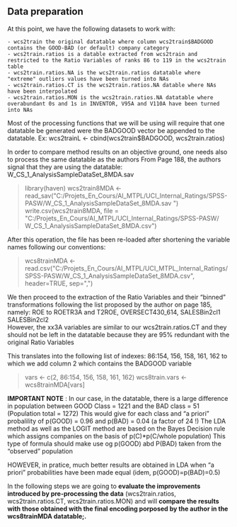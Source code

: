 ## Data preparation

At this point, we have the following datasets to work with:

	- wcs2train the original datatable where column wcs2train$BADGOOD contains the GOOD-BAD (or default) company category
	- wcs2train.ratios is a datable extracted from wcs2train and restricted to the Ratio Variables of ranks 86 to 119 in the wcs2train table
	- wcs2train.ratios.NA is the wcs2train.ratios datatable where "extreme" outliers values have been turned into NAs
	- wcs2train.ratios.CT is the wcs2train.ratios.NA datable where NAs have been interpolated
	- wcs2train.ratios.MON is the wcs2train.ratios.NA datatable where overabundant 0s and 1s in INVENTOR, V95A and V110A have been turned into NAs

 Most of the processing functions that we will be using will require that one datatable be generated were the BADGOOD vector be appended to the datatable.
Ex: wcs2trainL <- cbind(wcs2train$BADGOOD, wcs2train.ratios)

In order to compare method results on an objective ground, one needs also to process the same datatable as the authors
From Page 188, the authors signal that they are using the datatable: W_CS_1_AnalysisSampleDataSet_8MDA.sav

> library(haven)
> wcs2train8MDA <- read_sav("C:/Projets_En_Cours/AI_MTPL/UCI_Internal_Ratings/SPSS-PASW/W_CS_1_AnalysisSampleDataSet_8MDA.sav ")
> write.csv(wcs2train8MDA, file = "C:/Projets_En_Cours/AI_MTPL/UCI_Internal_Ratings/SPSS-PASW/ W_CS_1_AnalysisSampleDataSet_8MDA.csv")

After this operation, the file has been re-loaded after shortening the variable names following our conventions:

> wcs8trainMDA <- read.csv("C:/Projets_En_Cours/AI_MTPL/UCI_MTPL_Internal_Ratings/SPSS-PASW/W_CS_1_AnalysisSampleDataSet_8MDA.csv", header=TRUE, sep=",")

We then proceed to the extraction of the Ratio Variables and their “binned” transformations following the list proposed by the author on page 185,
namely: ROE to ROETR3A and T2ROE, OVERSECT430_614, SALESBin2cl1	SALESBin2cl2<br>
However, the xx3A variables are similar to our wcs2train.ratios.CT and they should not be left in the datatable because they are 95% redundant with the original Ratio Variables

This translates into the following list of indexes: 86:154, 156, 158, 161, 162 to which we add column 2 which contains the BADGOOD variable

> vars <- c(2, 86:154, 156, 158, 161, 162)
> wcs8train.vars <- wcs8trainMDA[vars]


**IMPORTANT NOTE**        : In our case, in the datatable, there is a large difference in population between GOOD Class = 1221 and the BAD class = 51 (Population total = 1272)
This would give for each class and “a priori” probalility of p(GOOD) = 0.96 and p(BAD) = 0.04 (a factor of 24 !)
The LDA method as well as the LOGIT method are based on the Bayes Decision rule which assigns companies on the basis of p(C)*p(C/whole population)
This type of formula should make use og p(GOOD) abd P(BAD) taken from the “observed” population

HOWEVER, in pratice, much better results are obtained in LDA when “a priori” probabilities have been made equal (idem, p(GOOD)=p(BAD)=0.5)

In the following steps we are going to **evaluate the improvements introduced by pre-processing the data** (wcs2train.ratios, wcs2train.ratios.CT, wcs2train.ratios.MON)
and will **compare the results with those obtained with the final encoding porposed by the author in the wcs8trainMDA datatable;.**



